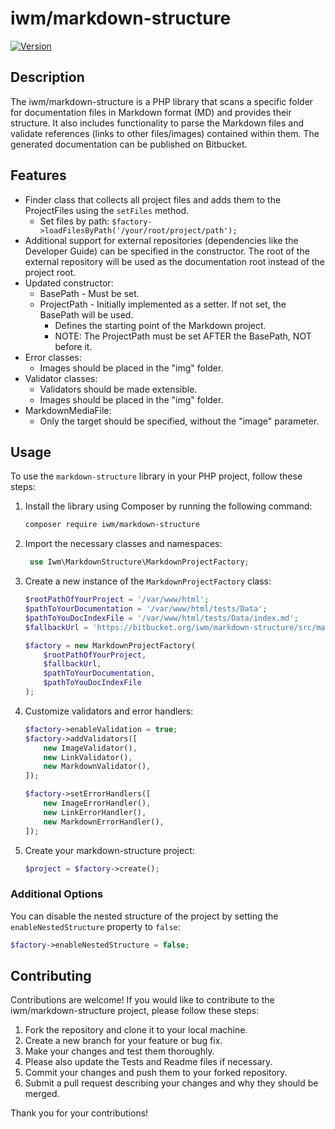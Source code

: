# iwm/markdown-structure

[![Version](https://img.shields.io/badge/Version-0.0.x-blue.svg)](https://bitbucket.org/iwm/markdown-structure/)

## Description

The iwm/markdown-structure is a PHP library that scans a specific folder for documentation files in Markdown format (MD) and provides their structure. It also includes functionality to parse the Markdown files and validate references (links to other files/images) contained within them. The generated documentation can be published on Bitbucket.

## Features

- Finder class that collects all project files and adds them to the ProjectFiles using the `setFiles` method.
  - Set files by path: `$factory->loadFilesByPath('/your/root/project/path');`
- Additional support for external repositories (dependencies like the Developer Guide) can be specified in the constructor. The root of the external repository will be used as the documentation root instead of the project root.
- Updated constructor:
  - BasePath - Must be set.
  - ProjectPath - Initially implemented as a setter. If not set, the BasePath will be used.
    - Defines the starting point of the Markdown project.
    - NOTE: The ProjectPath must be set AFTER the BasePath, NOT before it.
- Error classes:
  - Images should be placed in the "img" folder.
- Validator classes:
  - Validators should be made extensible.
  - Images should be placed in the "img" folder.
- MarkdownMediaFile:
  - Only the target should be specified, without the "image" parameter.

## Usage

To use the `markdown-structure` library in your PHP project, follow these steps:

1. Install the library using Composer by running the following command:
    ```bash
    composer require iwm/markdown-structure
    ```
2. Import the necessary classes and namespaces:
   ```php
    use Iwm\MarkdownStructure\MarkdownProjectFactory;
    ```
3. Create a new instance of the `MarkdownProjectFactory` class:
    ```php
    $rootPathOfYourProject = '/var/www/html';
    $pathToYourDocumentation = '/var/www/html/tests/Data';
    $pathToYouDocIndexFile = '/var/www/html/tests/Data/index.md';
    $fallbackUrl = 'https://bitbucket.org/iwm/markdown-structure/src/master/';
    
    $factory = new MarkdownProjectFactory(
        $rootPathOfYourProject, 
        $fallbackUrl, 
        $pathToYourDocumentation, 
        $pathToYouDocIndexFile
    );
    ```
4. Customize validators and error handlers:
    ```php
    $factory->enableValidation = true;
    $factory->addValidators([
        new ImageValidator(),
        new LinkValidator(),
        new MarkdownValidator(),
    ]);
    
    $factory->setErrorHandlers([
        new ImageErrorHandler(),
        new LinkErrorHandler(),
        new MarkdownErrorHandler(),
    ]);
    ```
5. Create your markdown-structure project:
    ```php
    $project = $factory->create();
    ```

### Additional Options

You can disable the nested structure of the project by setting the `enableNestedStructure` property to `false`:
```php
$factory->enableNestedStructure = false;
```


## Contributing

Contributions are welcome! If you would like to contribute to the iwm/markdown-structure project, please follow these steps:

1. Fork the repository and clone it to your local machine.
2. Create a new branch for your feature or bug fix.
3. Make your changes and test them thoroughly.
4. Please also update the Tests and Readme files if necessary.
5. Commit your changes and push them to your forked repository.
6. Submit a pull request describing your changes and why they should be merged.

Thank you for your contributions!
